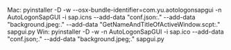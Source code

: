 Mac: pyinstaller -D -w --osx-bundle-identifier=com.yu.aotologonsapgui -n AutoLogonSapGUI -i sap.icns --add-data "conf.json:." --add-data "background.jpeg:." --add-data "GetNameAndTitleOfActiveWindow.scpt:." sapgui.py
Win: pyinstaller -D -w -n AutoLogonSapGUI -i sap.ico --add-data "conf.json;." --add-data "background.jpeg;."  sapgui.py

